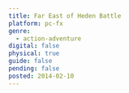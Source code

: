 ```yaml
---
title: Far East of Heden Battle
platform: pc-fx
genre:
  - action-adventure
digital: false
physical: true
guide: false
pending: false
posted: 2014-02-10
---
```

